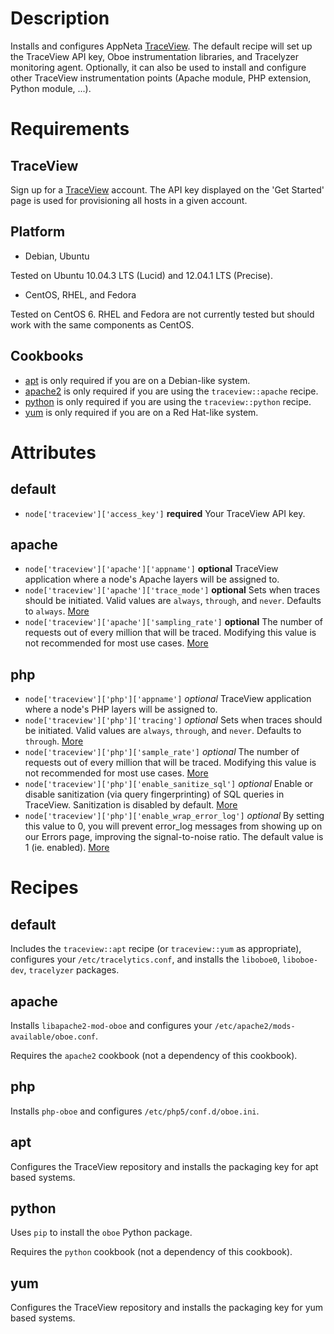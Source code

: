 Description
===========

Installs and configures AppNeta [TraceView](www.appneta.com/products/traceview/). The default recipe will set up the TraceView API key, Oboe instrumentation libraries, and Tracelyzer monitoring agent. Optionally, it can also be used to install and configure other TraceView instrumentation points (Apache module, PHP extension, Python module, ...).

Requirements
============

TraceView
-----------

Sign up for a [TraceView](www.appneta.com/products/traceview/) account. The API key displayed on the 'Get Started' page is used for provisioning all hosts in a given account.

Platform
--------

* Debian, Ubuntu

Tested on Ubuntu 10.04.3 LTS (Lucid) and 12.04.1 LTS (Precise).

* CentOS, RHEL, and Fedora

Tested on CentOS 6. RHEL and Fedora are not currently tested but should work with the same components as CentOS.

Cookbooks
---------

* [apt](https://github.com/opscode-cookbooks/apt) is only required if you are on a Debian-like system.
* [apache2](https://github.com/opscode-cookbooks/apache2) is only required if you are using the `traceview::apache` recipe.
* [python](https://github.com/opscode-cookbooks/python) is only required if you are using the `traceview::python` recipe.
* [yum](https://github.com/opscode-cookbooks/yum) is only required if you are on a Red Hat-like system.

Attributes
==========

default
-------

* `node['traceview']['access_key']` **required** Your TraceView API key.

apache
------
* `node['traceview']['apache']['appname']` **optional** TraceView application where a node's Apache layers will be assigned to.
* `node['traceview']['apache']['trace_mode']` **optional** Sets when traces should be initiated. Valid values are `always`, `through`, and `never`. Defaults to `always`. [More](https://support.tv.appneta.com/solution/categories/89581/folders/146754/articles/86398-configuring-apache)
* `node['traceview']['apache']['sampling_rate']` **optional** The number of requests out of every million that will be traced. Modifying this value is not recommended for most use cases. [More](https://support.tv.appneta.com/solution/categories/89581/folders/146754/articles/86398-configuring-apache)

php
---
* `node['traceview']['php']['appname']` *optional* TraceView application where a node's PHP layers will be assigned to.
* `node['traceview']['php']['tracing']` *optional* Sets when traces should be initiated. Valid values are `always`, `through`, and `never`. Defaults to `through`. [More](https://support.tv.appneta.com/solution/categories/89581/folders/146755/articles/142080-configuring-php-instrumentation)
* `node['traceview']['php']['sample_rate']` *optional* The number of requests out of every million that will be traced. Modifying this value is not recommended for most use cases. [More](https://support.tv.appneta.com/solution/categories/89581/folders/146755/articles/142080-configuring-php-instrumentation)
* `node['traceview']['php']['enable_sanitize_sql']` *optional* Enable or disable sanitization (via query fingerprinting) of SQL queries in TraceView. Sanitization is disabled by default. [More](https://support.tv.appneta.com/solution/categories/89581/folders/146755/articles/142080-configuring-php-instrumentation)
* `node['traceview']['php']['enable_wrap_error_log']` *optional* By setting this value to 0, you will prevent error_log messages from showing up on our Errors page, improving the signal-to-noise ratio. The default value is 1 (ie. enabled). [More](https://support.tv.appneta.com/solution/categories/89581/folders/146755/articles/142080-configuring-php-instrumentation)

Recipes
=======

default
-------

Includes the `traceview::apt` recipe (or `traceview::yum` as appropriate), configures your `/etc/tracelytics.conf`, and installs the `liboboe0`, `liboboe-dev`, `tracelyzer` packages.

apache
------

Installs `libapache2-mod-oboe` and configures your `/etc/apache2/mods-available/oboe.conf`.

Requires the `apache2` cookbook (not a dependency of this cookbook).

php
---

Installs `php-oboe` and configures `/etc/php5/conf.d/oboe.ini`. 

apt
---

Configures the TraceView repository and installs the packaging key for apt based systems.

python
------

Uses `pip` to install the `oboe` Python package.

Requires the `python` cookbook (not a dependency of this cookbook).

yum
---

Configures the TraceView repository and installs the packaging key for yum based systems.
